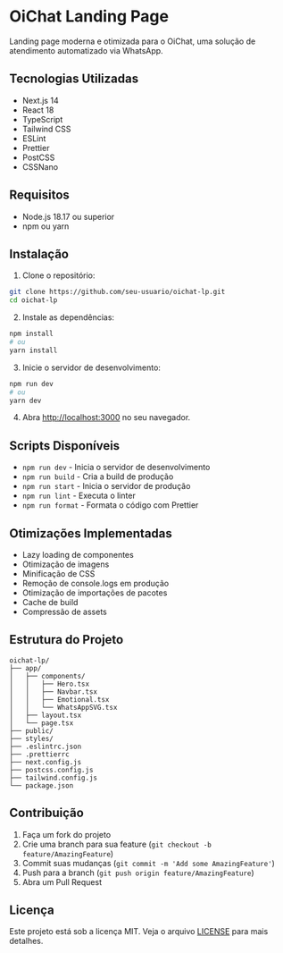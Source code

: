 # OiChat Landing Page

Landing page moderna e otimizada para o OiChat, uma solução de atendimento automatizado via WhatsApp.

## Tecnologias Utilizadas

- Next.js 14
- React 18
- TypeScript
- Tailwind CSS
- ESLint
- Prettier
- PostCSS
- CSSNano

## Requisitos

- Node.js 18.17 ou superior
- npm ou yarn

## Instalação

1. Clone o repositório:
```bash
git clone https://github.com/seu-usuario/oichat-lp.git
cd oichat-lp
```

2. Instale as dependências:
```bash
npm install
# ou
yarn install
```

3. Inicie o servidor de desenvolvimento:
```bash
npm run dev
# ou
yarn dev
```

4. Abra [http://localhost:3000](http://localhost:3000) no seu navegador.

## Scripts Disponíveis

- `npm run dev` - Inicia o servidor de desenvolvimento
- `npm run build` - Cria a build de produção
- `npm run start` - Inicia o servidor de produção
- `npm run lint` - Executa o linter
- `npm run format` - Formata o código com Prettier

## Otimizações Implementadas

- Lazy loading de componentes
- Otimização de imagens
- Minificação de CSS
- Remoção de console.logs em produção
- Otimização de importações de pacotes
- Cache de build
- Compressão de assets

## Estrutura do Projeto

```
oichat-lp/
├── app/
│   ├── components/
│   │   ├── Hero.tsx
│   │   ├── Navbar.tsx
│   │   ├── Emotional.tsx
│   │   └── WhatsAppSVG.tsx
│   ├── layout.tsx
│   └── page.tsx
├── public/
├── styles/
├── .eslintrc.json
├── .prettierrc
├── next.config.js
├── postcss.config.js
├── tailwind.config.js
└── package.json
```

## Contribuição

1. Faça um fork do projeto
2. Crie uma branch para sua feature (`git checkout -b feature/AmazingFeature`)
3. Commit suas mudanças (`git commit -m 'Add some AmazingFeature'`)
4. Push para a branch (`git push origin feature/AmazingFeature`)
5. Abra um Pull Request

## Licença

Este projeto está sob a licença MIT. Veja o arquivo [LICENSE](LICENSE) para mais detalhes. 